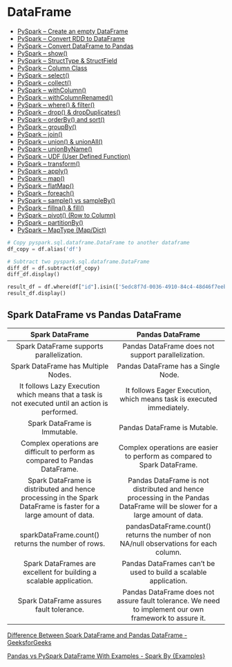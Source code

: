 # DataFrame

- [PySpark – Create an empty DataFrame](https://sparkbyexamples.com/pyspark/pyspark-create-an-empty-dataframe/)
- [PySpark – Convert RDD to DataFrame](https://sparkbyexamples.com/pyspark/convert-pyspark-rdd-to-dataframe/)
- [PySpark – Convert DataFrame to Pandas](https://sparkbyexamples.com/pandas/convert-pyspark-dataframe-to-pandas/)
- [PySpark – show()](https://sparkbyexamples.com/pyspark/pyspark-show-display-dataframe-contents-in-table/)
- [PySpark – StructType & StructField](https://sparkbyexamples.com/pyspark/pyspark-structtype-and-structfield/)
- [PySpark – Column Class](https://sparkbyexamples.com/pyspark/pyspark-column-functions/)
- [PySpark – select()](https://sparkbyexamples.com/pyspark/select-columns-from-pyspark-dataframe/)
- [PySpark – collect()](https://sparkbyexamples.com/pyspark/pyspark-collect/)
- [PySpark – withColumn()](https://sparkbyexamples.com/pyspark/pyspark-withcolumn/)
- [PySpark – withColumnRenamed()](https://sparkbyexamples.com/pyspark/pyspark-rename-dataframe-column/)
- [PySpark – where() & filter()](https://sparkbyexamples.com/pyspark/pyspark-where-filter/)
- [PySpark – drop() & dropDuplicates()](https://sparkbyexamples.com/pyspark/pyspark-distinct-to-drop-duplicates/)
- [PySpark – orderBy() and sort()](https://sparkbyexamples.com/pyspark/pyspark-orderby-and-sort-explained/)
- [PySpark – groupBy()](https://sparkbyexamples.com/pyspark/pyspark-groupby-explained-with-example/)
- [PySpark – join()](https://sparkbyexamples.com/pyspark/pyspark-join-explained-with-examples/)
- [PySpark – union() & unionAll()](https://sparkbyexamples.com/pyspark/pyspark-union-and-unionall/)
- [PySpark – unionByName()](https://sparkbyexamples.com/pyspark/pyspark-unionbyname/)
- [PySpark – UDF (User Defined Function)](https://sparkbyexamples.com/pyspark/pyspark-udf-user-defined-function/)
- [PySpark – transform()](https://sparkbyexamples.com/pyspark/pyspark-transform-function/)
- [PySpark – apply()](https://sparkbyexamples.com/pyspark/pyspark-apply-function-to-column/)
- [PySpark – map()](https://sparkbyexamples.com/pyspark/pyspark-map-transformation/)
- [PySpark – flatMap()](https://sparkbyexamples.com/pyspark/pyspark-flatmap-transformation/)
- [PySpark – foreach()](https://sparkbyexamples.com/pyspark/pyspark-foreach-usage-with-examples/)
- [PySpark – sample() vs sampleBy()](https://sparkbyexamples.com/pyspark/pyspark-sampling-example/)
- [PySpark – fillna() & fill()](https://sparkbyexamples.com/pyspark/pyspark-fillna-fill-replace-null-values/)
- [PySpark – pivot() (Row to Column)](https://sparkbyexamples.com/pyspark/pyspark-pivot-and-unpivot-dataframe/)
- [PySpark – partitionBy()](https://sparkbyexamples.com/pyspark/pyspark-partitionby-example/)
- [PySpark – MapType (Map/Dict)](https://sparkbyexamples.com/pyspark/pyspark-maptype-dict-examples/)

```python
# Copy pyspark.sql.dataframe.DataFrame to another dataframe
df_copy = df.alias('df')

# Subtract two pyspark.sql.dataframe.DataFrame
diff_df = df.subtract(df_copy)
diff_df.display()

result_df = df.where(df["id"].isin(['5edc8f7d-0036-4910-84c4-48d46f7eeb04']))
result_df.display()
```

## Spark DataFrame vs Pandas DataFrame

| Spark DataFrame | Pandas DataFrame |
| :---: | :---: |
| Spark DataFrame supports parallelization.  | Pandas DataFrame does not support parallelization.  |
| Spark DataFrame has Multiple Nodes. | Pandas DataFrame has a Single  Node. |
| It follows Lazy Execution which means that a task is not executed until an action is performed. | It follows Eager Execution, which means task is executed immediately. |
| Spark DataFrame is Immutable. | Pandas DataFrame is Mutable. |
| Complex operations are difficult to perform as compared to Pandas DataFrame. | Complex operations are easier to perform as compared to Spark DataFrame. |
| Spark DataFrame is distributed and hence processing in the Spark DataFrame is faster for a large amount of data. | Pandas DataFrame is not distributed and hence processing in the Pandas DataFrame will be slower for a large amount of data. |
| sparkDataFrame.count() returns the number of rows. | pandasDataFrame.count() returns the number of non NA/null observations for each column. |
| Spark DataFrames are excellent for building a scalable application. | Pandas DataFrames can’t be used to build a scalable application. |
| Spark DataFrame assures fault tolerance. | Pandas DataFrame does not assure fault tolerance. We need to implement our own framework to assure it. |

[Difference Between Spark DataFrame and Pandas DataFrame - GeeksforGeeks](https://www.geeksforgeeks.org/difference-between-spark-dataframe-and-pandas-dataframe/)

[Pandas vs PySpark DataFrame With Examples - Spark By {Examples}](https://sparkbyexamples.com/pyspark/pandas-vs-pyspark-dataframe-with-examples/)
